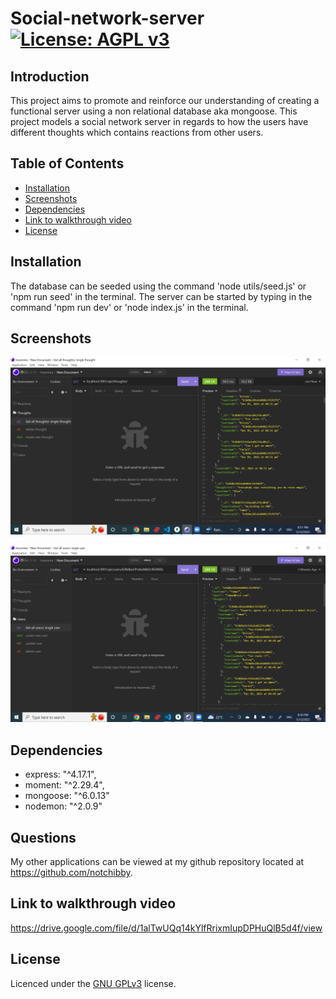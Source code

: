 # Social-network-server [![License: AGPL v3](https://img.shields.io/badge/License-AGPL_v3-blue.svg)](https://www.gnu.org/licenses/agpl-3.0)

## Introduction
This project aims to promote and reinforce our understanding of creating a functional server using a non relational database aka mongoose. This project models a social network server in regards to how the users have different thoughts which contains reactions from other users. 

## Table of Contents

- [Installation](#installation)
- [Screenshots](#screenshots)
- [Dependencies](#dependencies)
- [Link to walkthrough video](#link-to-walkthrough-video)
- [License](#license)


## Installation
The database can be seeded using the command 'node utils/seed.js' or 'npm run seed' in the terminal.
The server can be started by typing in the command 'npm run dev' or 'node index.js' in the terminal.



## Screenshots
![screenshot-of-the-application-to-get-allthoughts](https://github.com/Notchibby/Social-network-backend/blob/main/assets/images/allthoughts.png)

![screenshot-of-the-application-to-get-singleuser](https://github.com/Notchibby/Social-network-backend/blob/main/assets/images/singleuser.png)

## Dependencies

  - express: "^4.17.1",
  - moment: "^2.29.4",
  - mongoose: "^6.0.13"
  - nodemon: "^2.0.9"


## Questions

My other applications can be viewed at my github repository located at https://github.com/notchibby.

## Link to walkthrough video

https://drive.google.com/file/d/1alTwUQq14kYlfRrixmIupDPHuQlB5d4f/view

## License
Licenced under the [GNU GPLv3](https://www.gnu.org/licenses/agpl-3.0) license.
